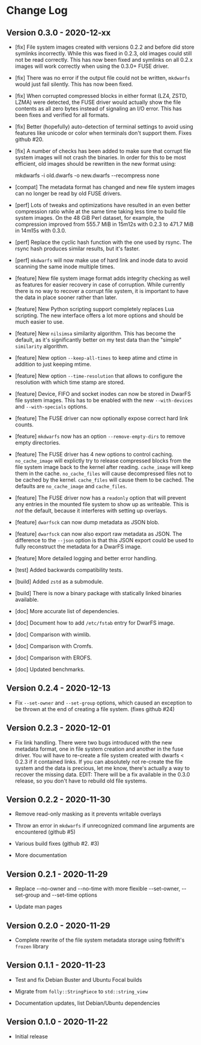 # Change Log

## Version 0.3.0 - 2020-12-xx

- [fix] File system images created with versions 0.2.2 and before
  did store symlinks incorrectly. While this was fixed in 0.2.3,
  old images could still not be read correctly. This has now been
  fixed and symlinks on all 0.2.x images will work correctly when
  using the 0.3.0+ FUSE driver.

- [fix] There was no error if the output file could not be written,
  `mkdwarfs` would just fail silently. This has now been fixed.

- [fix] When corrupted compressed blocks in either format (LZ4,
  ZSTD, LZMA) were detected, the FUSE driver would actually show
  the file contents as all zero bytes instead of signaling an I/O
  error. This has been fixes and verified for all formats.

- [fix] Better (hopefully) auto-detection of terminal settings to
  avoid using features like unicode or color when terminals don't
  support them. Fixes github #20.

- [fix] A number of checks has been added to make sure that corrupt
  file system images will not crash the binaries. In order for this
  to be most efficient, old images should be rewritten in the new
  format using:

    mkdwarfs -i old.dwarfs -o new.dwarfs --recompress none

- [compat] The metadata format has changed and new file system
  images can no longer be read by old FUSE drivers.

- [perf] Lots of tweaks and optimizations have resulted in an even
  better compression ratio while at the same time taking less time
  to build file system images. On the 48 GiB Perl dataset, for
  example, the compression improved from 555.7 MiB in 15m12s with
  0.2.3 to 471.7 MiB in 14m15s with 0.3.0.

- [perf] Replace the cyclic hash function with the one used by rsync.
  The rsync hash produces similar results, but it's faster.

- [perf] `mkdwarfs` will now make use of hard link and inode data
  to avoid scanning the same inode multiple times.

- [feature] New file system image format adds integrity checking
  as well as features for easier recovery in case of corruption.
  While currently there is no way to recover a corrupt file system,
  it is important to have the data in place sooner rather than later.

- [feature] New Python scripting support completely replaces Lua
  scripting. The new interface offers a lot more options and should
  be much easier to use.

- [feature] New `nilsimsa` similarity algorithm. This has become
  the default, as it's significantly better on my test data than
  the "simple" `similarity` algorithm.

- [feature] New option `--keep-all-times` to keep atime and ctime
  in addition to just keeping mtime.

- [feature] New option `--time-resolution` that allows to configure
  the resolution with which time stamp are stored.

- [feature] Device, FIFO and socket inodes can now be stored in
  DwarFS file system images. This has to be enabled with the new
  `--with-devices` and `--with-specials` options.

- [feature] The FUSE driver can now optionally expose correct
  hard link counts.

- [feature] `mkdwarfs` now has an option `--remove-empty-dirs` to
  remove empty directories.

- [feature] The FUSE driver has 4 new options to control caching.
  `no_cache_image` will explictly try to release compressed
  blocks from the file system image back to the kernel after
  reading. `cache_image` will keep them in the cache.
  `no_cache_files` will cause decompressed files not to be cached
  by the kernel. `cache_files` will cause them to be cached. The
  defaults are `no_cache_image` and `cache_files`.

- [feature] The FUSE driver now has a `readonly` option that will
  prevent any entries in the mounted file system to show up as
  writeable. This is *not* the default, because it interferes with
  setting up overlays.

- [feature] `dwarfsck` can now dump metadata as JSON blob.

- [feature] `dwarfsck` can now also export raw metadata as JSON.
  The difference to the `--json` option is that this JSON export
  could be used to fully reconstruct the metadata for a DwarFS
  image.

- [feature] More detailed logging and better error handling.

- [test] Added backwards compatibility tests.

- [build] Added `zstd` as a submodule.

- [build] There is now a binary package with statically linked
  binaries available.

- [doc] More accurate list of dependencies.

- [doc] Document how to add `/etc/fstab` entry for DwarFS image.

- [doc] Comparison with wimlib.

- [doc] Comparison with Cromfs.

- [doc] Comparison with EROFS.

- [doc] Updated benchmarks.


## Version 0.2.4 - 2020-12-13

- Fix `--set-owner` and `--set-group` options, which caused an
  exception to be thrown at the end of creating a file system.
  (fixes github #24)


## Version 0.2.3 - 2020-12-01

- Fix link handling. There were two bugs introduced with the
  new metadata format, one in file system creation and another
  in the fuse driver. You will have to re-create a file system
  created with dwarfs < 0.2.3 if it contained links. If you
  can absolutely not re-create the file system and the data
  is precious, let me know, there's actually a way to recover
  the missing data. EDIT: There will be a fix available in the
  0.3.0 release, so you don't have to rebuild old file systems.


## Version 0.2.2 - 2020-11-30

- Remove read-only masking as it prevents writable overlays

- Throw an error in `mkdwarfs` if unrecognized command line
  arguments are encountered (github #5)

- Various build fixes (github #2. #3)

- More documentation


## Version 0.2.1 - 2020-11-29

- Replace --no-owner and --no-time with more flexible --set-owner,
  --set-group and --set-time options

- Update man pages


## Version 0.2.0 - 2020-11-29

- Complete rewrite of the file system metadata storage using
  fbthrift's `frozen` library


## Version 0.1.1 - 2020-11-23

- Test and fix Debian Buster and Ubuntu Focal builds

- Migrate from `folly::StringPiece` to `std::string_view`

- Documentation updates, list Debian/Ubuntu dependencies


## Version 0.1.0 - 2020-11-22

- Initial release
